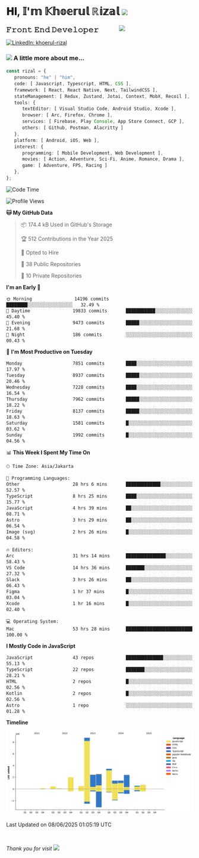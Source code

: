 <h1> 𝐇𝐢, 𝕀'𝕞 𝕂𝕙𝕠𝕖𝕣𝕦𝕝 ℝ𝕚𝕫𝕒𝕝 <img src="https://media.giphy.com/media/mGcNjsfWAjY5AEZNw6/giphy.gif" width="50"></h1>
<img align='right' src="https://media.giphy.com/media/v1.Y2lkPTc5MGI3NjExOWI2ajR2NGJubzBsZHFuaHMwajRrcDNsNXJwOG8yb3F0NjhkNXF4OSZlcD12MV9pbnRlcm5hbF9naWZfYnlfaWQmY3Q9cw/fkZukR450RQ1qnGaq9/giphy.gif" width="200">
<strong style="font-size:20px;">𝙵𝚛𝚘𝚗𝚝 𝙴𝚗𝚍 𝙳𝚎𝚟𝚎𝚕𝚘𝚙𝚎𝚛</strong>
</p></em>

[![LinkedIn: khoerul-rizal](https://img.shields.io/badge/khoerul--rizal-blue?style=flat-square&logo=Linkedin&logoColor=white&link=https://www.linkedin.com/in/khoerul-rizal/)](https://www.linkedin.com/in/khoerul-rizal/)

### <img src="https://media.giphy.com/media/VgCDAzcKvsR6OM0uWg/giphy.gif" width="50"> A little more about me...

```typescript
const rizal = {
   pronouns: "he" | "him",
   code: [ Javascript, Typescript, HTML, CSS ],
   framework: [ React, React Native, Next, TailwindCSS ],
   stateManagement: [ Redux, Zustand, Jotai, Context, MobX, Recoil ],
   tools: {
      textEditor: [ Visual Studio Code, Android Studio, Xcode ],
      browser: [ Arc, Firefox, Chrome ],
      services: [ Firebase, Play Console, App Store Connect, GCP ],
      others: [ Github, Postman, Alacritty ]
   },
   platform: [ Android, iOS, Web ],
   interest: {
      programming: [ Mobile Development, Web Development ],
      movies: [ Action, Adventure, Sci-Fi, Anime, Romance, Drama ],
      game: [ Adventure, FPS, Racing ]
   },
};
```

<!--START_SECTION:waka-->
![Code Time](http://img.shields.io/badge/Code%20Time-3%2C008%20hrs%2025%20mins-blue)

![Profile Views](http://img.shields.io/badge/Profile%20Views-0-blue)

**🐱 My GitHub Data** 

> 📦 174.4 kB Used in GitHub's Storage 
 > 
> 🏆 512 Contributions in the Year 2025
 > 
> 💼 Opted to Hire
 > 
> 📜 38 Public Repositories 
 > 
> 🔑 10 Private Repositories 
 > 
**I'm an Early 🐤** 

```text
🌞 Morning                14196 commits       ████████░░░░░░░░░░░░░░░░░   32.49 % 
🌆 Daytime                19833 commits       ███████████░░░░░░░░░░░░░░   45.40 % 
🌃 Evening                9473 commits        █████░░░░░░░░░░░░░░░░░░░░   21.68 % 
🌙 Night                  186 commits         ░░░░░░░░░░░░░░░░░░░░░░░░░   00.43 % 
```
📅 **I'm Most Productive on Tuesday** 

```text
Monday                   7851 commits        ████░░░░░░░░░░░░░░░░░░░░░   17.97 % 
Tuesday                  8937 commits        █████░░░░░░░░░░░░░░░░░░░░   20.46 % 
Wednesday                7228 commits        ████░░░░░░░░░░░░░░░░░░░░░   16.54 % 
Thursday                 7962 commits        █████░░░░░░░░░░░░░░░░░░░░   18.22 % 
Friday                   8137 commits        █████░░░░░░░░░░░░░░░░░░░░   18.63 % 
Saturday                 1581 commits        █░░░░░░░░░░░░░░░░░░░░░░░░   03.62 % 
Sunday                   1992 commits        █░░░░░░░░░░░░░░░░░░░░░░░░   04.56 % 
```


📊 **This Week I Spent My Time On** 

```text
🕑︎ Time Zone: Asia/Jakarta

💬 Programming Languages: 
Other                    28 hrs 6 mins       █████████████░░░░░░░░░░░░   52.57 % 
TypeScript               8 hrs 25 mins       ████░░░░░░░░░░░░░░░░░░░░░   15.77 % 
JavaScript               4 hrs 39 mins       ██░░░░░░░░░░░░░░░░░░░░░░░   08.71 % 
Astro                    3 hrs 29 mins       ██░░░░░░░░░░░░░░░░░░░░░░░   06.54 % 
Image (svg)              2 hrs 26 mins       █░░░░░░░░░░░░░░░░░░░░░░░░   04.58 % 

🔥 Editors: 
Arc                      31 hrs 14 mins      ███████████████░░░░░░░░░░   58.43 % 
VS Code                  14 hrs 36 mins      ███████░░░░░░░░░░░░░░░░░░   27.32 % 
Slack                    3 hrs 26 mins       ██░░░░░░░░░░░░░░░░░░░░░░░   06.43 % 
Figma                    1 hr 37 mins        █░░░░░░░░░░░░░░░░░░░░░░░░   03.04 % 
Xcode                    1 hr 16 mins        █░░░░░░░░░░░░░░░░░░░░░░░░   02.40 % 

💻 Operating System: 
Mac                      53 hrs 28 mins      █████████████████████████   100.00 % 
```

**I Mostly Code in JavaScript** 

```text
JavaScript               43 repos            ██████████████░░░░░░░░░░░   55.13 % 
TypeScript               22 repos            ███████░░░░░░░░░░░░░░░░░░   28.21 % 
HTML                     2 repos             █░░░░░░░░░░░░░░░░░░░░░░░░   02.56 % 
Kotlin                   2 repos             █░░░░░░░░░░░░░░░░░░░░░░░░   02.56 % 
Astro                    1 repo              ░░░░░░░░░░░░░░░░░░░░░░░░░   01.28 % 
```



**Timeline**

![Lines of Code chart](https://raw.githubusercontent.com/khoerulrizal/khoerulrizal/main/assets/bar_graph.png)


 Last Updated on 08/06/2025 01:05:19 UTC
<!--END_SECTION:waka-->
</details>
<br/>

<em>Thank you for visit</em> <img src="https://media.giphy.com/media/v1.Y2lkPTc5MGI3NjExcHdvNm1qZWtjaGw0ZjdwM3Z3NnY2dHlueTVuODBta2FiY20wM2YybSZlcD12MV9pbnRlcm5hbF9naWZfYnlfaWQmY3Q9cw/tV25tpdKqdFa9x81k2/giphy.gif" width="40">
